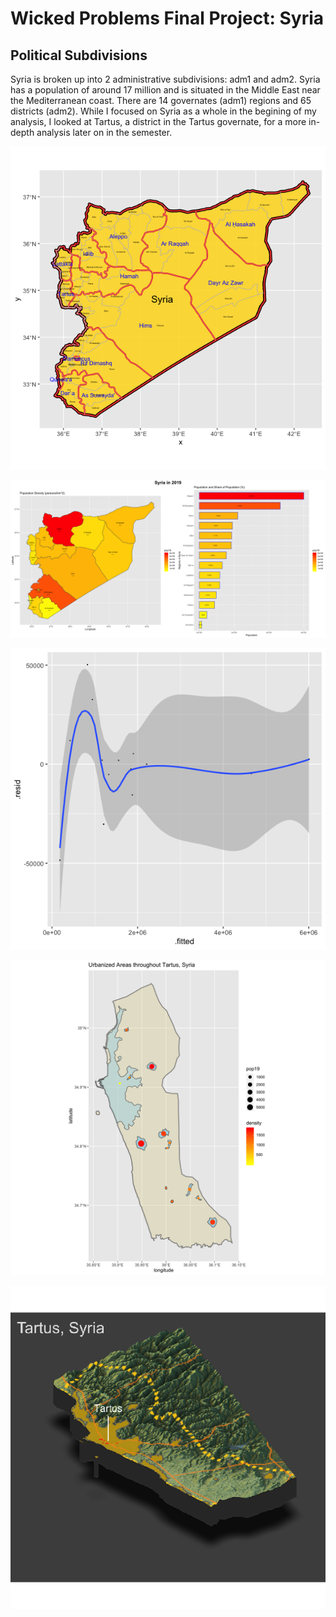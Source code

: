 # Wicked Problems Final Project: Syria

## Political  Subdivisions 
Syria is broken up into 2 administrative subdivisions: adm1 and adm2. Syria has a population of around 17 million and is situated in the Middle East near the Mediterranean coast. There are 14 governates (adm1) regions and 65 districts (adm2). While I focused on Syria as a whole in the begining of my analysis, I looked at Tartus, a district in the Tartus governate, for a more in-depth analysis later on in the semester. 

![](syria_politicalsubdivisions.png)


![](syria_project1_final.png)


![](residual_allvariables.png)


![](Tartus2.png)


![](tartus_topo_final_project.png)
